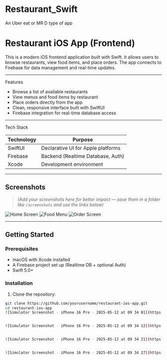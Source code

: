 # Restaurant_Swift
An Uber eat or MR D type of app

# Restaurant iOS App (Frontend)

This is a modern iOS frontend application built with Swift. It allows users to browse restaurants, view food items, and place orders. The app connects to Firebase for data management and real-time updates.

---

Features

- Browse a list of available restaurants
- View menus and food items by restaurant
- Place orders directly from the app
- Clean, responsive interface built with SwiftUI
- Firebase integration for real-time database access

---

Tech Stack

| Technology     | Purpose                            |
|----------------|-------------------------------------|
|   SwiftUI      | Declarative UI for Apple platforms |
|   Firebase     | Backend (Realtime Database, Auth)  |
|   Xcode        | Development environment             |

---

## Screenshots

> *(Add your screenshots here for better impact — save them in a folder like `/screenshots` and use the links below)*

![Home Screen]((https://github.com/user-attachments/assets/73588fd1-af29-4860-b15f-5fef796e324e))
![Food Menu](screenshots/menu.png)
![Order Screen](screenshots/order.png)

---

## Getting Started

### Prerequisites

- macOS with Xcode installed
- A Firebase project set up (Realtime DB + optional Auth)
- Swift 5.0+

### Installation

1. Clone the repository:

```bash
git clone https://github.com/yourusername/restaurant-ios-app.git
cd restaurant-ios-app
![Simulator Screenshot - iPhone 16 Pro - 2025-05-12 at 09 34 01](https://github.com/user-attachments/assets/73588fd1-af29-4860-b15f-5fef796e324e)


![Simulator Screenshot - iPhone 16 Pro - 2025-05-12 at 09 34 12](https://github.com/user-attachments/assets/a9e6a0cd-6737-4ee5-9d5c-567fd0f1752d)


![Simulator Screenshot - iPhone 16 Pro - 2025-05-12 at 09 34 21](https://github.com/user-attachments/assets/2ecebd69-7640-4fcb-b995-6d3472762257)


![Simulator Screenshot - iPhone 16 Pro - 2025-05-12 at 09 34 27](https://github.com/user-attachments/assets/3ff89da9-0deb-4af4-8cb5-b665931d3caf)
